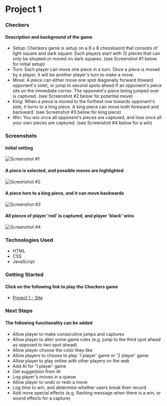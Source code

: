# Project 1

### Checkers
#### Description and background of the game
* Setup: Checkers game is setup on a 8 x 8 chessbaord that consists of light square and dark square.  Each players start with 12 pieces that can only be situated or moved on dark squares. (see Screenshot #1 below for initial setup)
* Turn: Each player can move one piece in a turn.  Once a piece is moved by a player, it will be another player's turn to make a move.  
* Move: A piece can either move one spot diagonally forward (toward opponent's side), or jump to second spots ahead if an opponent's piece sits on the immediate corner.  The opponent's piece being jumped over is captured. (see Screenshot #2 below for potential move)
* King: When a piece is moved to the furthest row towards opponent's side, it turns to a king piece.  A king piece can move both foreward and backward. (see Screenshot #3 below for king piece)
* Win: You win once all opponent's pieces are captured, and lose once all your own pieces are captured. (see Screenshot #4 below for a win)

### Screenshots
#### Initial setting
![Screenshot #1](https://i.imgur.com/tMjl3Wo.png)

#### A piece is selected, and possible moves are highlighted
![Screenshot #2](https://i.imgur.com/tcOf42n.png)

#### A piece turn to a king piece, and it can move backwards
![Screenshot #3](https://i.imgur.com/zYXdEWR.png)

#### All pieces of player 'red' is captured, and player 'black' wins
![Screenshot #4](https://i.imgur.com/Dm6sXYA.png)

### Technologies Used
* HTML
* CSS
* JavaScript

### Getting Started
#### Click on the following link to play the Checkers game
* [Project 1 - Site](https://ahung1709.github.io/project-1/)

### Next Steps
#### The following functionality can be added 
* Allow player to make consecutive jumps and captures
* Allow player to alter some game rules (e.g. jump to the third spot ahead as opposed to two spot ahead)
* Allow player choose the color they like
* Allow players to choose to play '1 player' game or '2 player' game
* Allow player to play online with other players on the web
* Add AI for '1 player' game
* Get suggestion from AI
* Log player's moves in a queue
* Allow player to undo or redo a move
* Log time to win, and determine whether users break their record
* Add more special effects (e.g. flashing message when there is a win, or sound effects for a capture)





